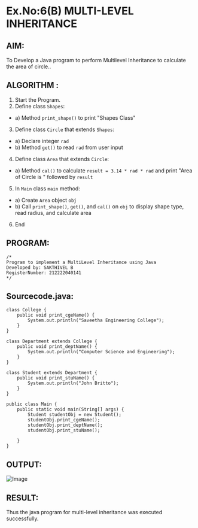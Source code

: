# Ex.No:6(B) MULTI-LEVEL INHERITANCE

## AIM:
To Develop a Java program to perform Multilevel Inheritance to calculate the area of circle..

## ALGORITHM :
1.	Start the Program.
2.	Define class `Shapes`:
-	a) Method `print_shape()` to print "Shapes Class"
3.	Define class `Circle` that extends `Shapes`:
-	a) Declare integer `rad`
-	b) Method `get()` to read `rad` from user input
4.	Define class `Area` that extends `Circle`:
-	a) Method `cal()` to calculate `result = 3.14 * rad * rad` and print "Area of Circle is " followed by `result`
5.	In `Main` class `main` method:
-	a) Create `Area` object `obj`
-	b) Call `print_shape()`, `get()`, and `cal()` on `obj` to display shape type, read radius, and calculate area
6.	End


## PROGRAM:
 ```
/*
Program to implement a MultiLevel Inheritance using Java
Developed by: SAKTHIVEL B
RegisterNumber: 212222040141
*/
```

## Sourcecode.java:

```
class College {
    public void print_cgeName() {
        System.out.println("Saveetha Engineering College");
    }
}

class Department extends College {
    public void print_deptName() {
        System.out.println("Computer Science and Engineering");
    }
}

class Student extends Department {
    public void print_stuName() {
        System.out.println("John Britto");
    }
}

public class Main {
    public static void main(String[] args) {
        Student studentObj = new Student();
        studentObj.print_cgeName();
        studentObj.print_deptName();
        studentObj.print_stuName();
       
    }
}
```
## OUTPUT:
![Image](https://github.com/user-attachments/assets/e9f3e3f7-ed72-45e1-8d89-861d5ff75152)
## RESULT:
Thus the java program for multi-level inheritance was executed successfully.






